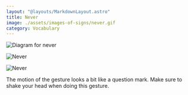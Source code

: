 ```yaml
---
layout: "@layouts/MarkdownLayout.astro"
title: Never
image: ./assets/images-of-signs/never.gif
category: Vocabulary
---
```


![Diagram for never](@signs/never-diagram.gif)

![Never](@signs/never.gif)

![Never](@signs/never-sgsl-sign-bank.gif)

The motion of the gesture looks a bit like a question mark.
Make sure to shake your head when doing this gesture.
